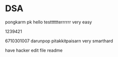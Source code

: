# DSA
pongkarm pk hello testttttterrrrrr very easy

1239421

6710301007 darunpop pitakkitpaisarn very smarthard


have hacker edit file readme
